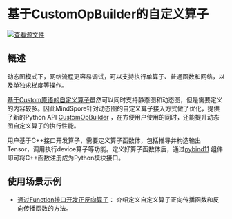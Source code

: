 # 基于CustomOpBuilder的自定义算子

[![查看源文件](https://mindspore-website.obs.cn-north-4.myhuaweicloud.com/website-images/master/resource/_static/logo_source.svg)](https://gitee.com/mindspore/docs/blob/master/tutorials/source_zh_cn/custom_program/operation/op_customopbuilder.md)

## 概述

动态图模式下，网络流程更容易调试，可以支持执行单算子、普通函数和网络，以及单独求梯度等操作。

[基于Custom原语的自定义算子](https://www.mindspore.cn/tutorials/zh-CN/master/custom_program/operation/op_custom_prim.html)虽然可以同时支持静态图和动态图，但是需要定义的内容较多。因此MindSpore针对动态图的自定义算子接入方式做了优化，提供了新的Python API [CustomOpBuilder](https://www.mindspore.cn/docs/zh-CN/master/api_python/ops/mindspore.ops.CustomOpBuilder.html) ，在方便用户使用的同时，还能提升动态图自定义算子的执行性能。

用户基于C++接口开发算子，需要定义算子函数体，包括推导并构造输出Tensor，调用执行device算子等功能。定义好算子函数体后，通过[pybind11](https://github.com/pybind/pybind11) 组件即可将C++函数注册成为Python模块接口。

## 使用场景示例

- [通过Function接口开发正反向算子](https://www.mindspore.cn/tutorials/zh-CN/master/custom_program/operation/op_customopbuilder_function.html)： 介绍定义自定义算子正向传播函数和反向传播函数的方法。
